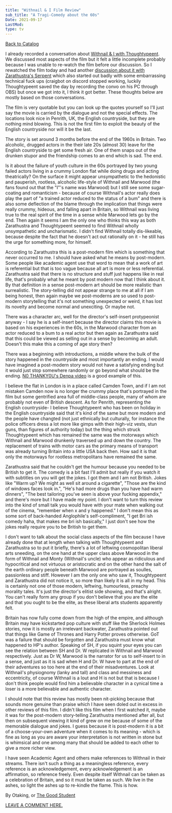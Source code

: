 ```yaml
---
title: "Withnail & I Film Review"
sub_title: "A Tragi-Comedy about the 60s"
Date: 2021-09-17
LastMod:
type: tv
---
```


[Back to Catalog](https://otaking.xyz/index.html)

I already recorded a conversation about [Withnail & I with Thoughtypeent](https://www.youtube.com/watch?v=DTdxb-mwtBs). We discussed most aspects of the film but it felt a little incomplete probably because I was unable to re-watch the film before our discussion. So I rewatched the film today and had another [discussion about it with Zarathustra's Serpent](https://www.youtube.com/watch?v=tjC_GRGIW2U) which also started out badly with some embarrassing technical fuck ups (craigbot on discord stopped working, luckily Thoughtypeent saved the day by recording the convo on his PC through OBS) but once we got into it, I think it got better. These thoughts below are mostly based on those conversations.

The film is very quotable but you can look up the quotes yourself so I'll just say the movie is carried by the dialogue and not the special effects. The locations look nice in Penrith, UK, the English countryside, but they are nothing mind blowing. This is not the first film to exploit the beauty of the English countryside nor will it be the last.

The story is set around 3 months before the end of the 1960s in Britain. Two alcoholic, drugged actors in the their late 20s (almost 30) leave for the English countryside to get some fresh air. One of them snaps out of the drunken stupor and the friendship comes to an end which is sad. The end.

Is it about the failure of youth culture in the 60s portrayed by two young failed actors living in a crummy London flat while doing drugs and acting theatrically? On the surface it might appear unsympathetic to the hedonistic and pauperish, rootless, alcoholic life-style of Withnail and Marwood (the fans found out that the "I"'s name was Marwood) but I still see some sugar-coating and romanticism - because of course Withnail's actor really does play the part of "a trained actor reduced to the status of a bum" and there is also some deflection of the blame through the implication that things were really crummy, hideous, and falling apart in Britain, so Withnail was living true to the real spirit of the time in a sense while Marwood lets go by the end. Then again it seems I am the only one who thinks this way as both Zarathustra and Thoughtypeent seemed to find Withnail wholly unsympathetic and uncharismatic. I didn't find Withnail totally dis-likeable, because despite the fact that he doesn't act out rationally on it - he still has the urge for something more, for himself.

According to Zarathustra this is a post-modern film which is something that never occurred to me. I should have asked what he means by post-modern. Some people like academic agent use that word to mean that a work of art is referential but that is too vague because all art is more or less referential. Zarathustra said that there is no structure and stuff just happens like in real life, that's probably what he meant by post modern now that I think about it. By that definition in a sense post-modern art should be more realistic than surrealistic. The story-telling did not appear strange to me at all if I am being honest, then again maybe we post-moderns are so used to post-modern storytelling that it's not something unexpected or weird, it has lost its novelty and become normal and unexciting. Or maybe not.

There was a character arc, well for the director's self-insert protypeonist anyway - I say he is a self-insert because the director claims this movie is based on his experiences in the 60s, in the Marwood character from an actor reduced to a bum to a real actor but then again as Zarathustra said that this could be viewed as selling out in a sense by becoming an adult. Doesn't this make this a coming of age story then?

There was a beginning with introductions, a middle where the bulk of the story happened in the countryside and most importantly an ending. I would have imagined a post-modern story would not have a satisfying ending but it would just stop somewhere randomly or go beyond what should be the ending. [N0 THANKY0U's Denpa video](https://www.youtube.com/watch?v=yDOqyUuGWo8) is a good example of this.

I believe the flat in London is in a place called Camden Town, and if I am not mistaken Camden now is no longer the crummy place that's portrayed in the film but some gentrified area full of middle-class people, many of whom are probably not even of British descent. As for Penrith, representing the English countryside- I believe Thoughtypeent who has been on holiday in the English countryside said that it's kind of the same but more modern and the people have changted (not just ethnically but culturally, for instance the police officers dress a lot more like gimps with their high-viz vests, stun guns, than figures of authority today) but the thing which struck Thoughtypeent which has remained the same was the motorways which Withnail and Marwood drunkenly traversed up and down the country. The replacement of trains with motor cars as the primary means of transport was already turning Britain into a little USA back then. How sad it is that only the motorways for rootless metropolitans have remained the same.

Zarathustra said that he couldn't get the humour because you needed to be British to get it. The comedy is a bit fast I'll admit but really if you watch it with subtitles on you will get the jokes. I got them and I am not British. Jokes like "Warm up? We might as well sit around a cigarette", "Those are the kind of windows faces look in.", "He's had more drugs than you have had warm dinners", "The best tailoring you've seen is above your fucking appendix," and there's more but I have made my point. I don't want to turn this review into the kind of small talk you would have with your mate when walking out of the cinema, "remember when x and y happened." I don't mean this as some sort of back-handed Anglophile's self-compliment, "I get Bri ish comedy haha, that makes me bri ish basically," I just don't see how the jokes really require you to be British to get them.

I don't want to talk about the social class aspects of the film because I have already done that at length when talking with Thoughtypeent and Zarathustra so to put it briefly, there's a lot of leftwing cosmopolitan liberal arts sneeding, on the one hand at the upper class above Marwood in the form of Withnail and Monty (Withnail's uncle) who appear as ridiculous and hypocritical and not virtuous or aristocratic and on the other hand the salt of the earth ordinary people beneath Marwood are portrayed as soulles, passionless and stiff. However I am the only one who saw it, Thoughtypeent and Zarathustra did not notice it, so more than likely it is all in my head. This is certainly not one of those modern, leftwing, humourless, preachy morality tales. It's just the director's elitist side showing, and that's alright. You can't really form any group if you don't believe that you are the elite and that you ought to be the elite, as these liberal arts students apparently felt.

Britain has now fully come down from the high of the empire, and although Britain may have kickstarted pop culture with stuff like the Sherlock Holmes stories, now it is mostly an irrelevant backwater, Zarathustra pointed out that things like Game of Thrones and Harry Potter proves otherwise. GoT was a failure that should be forgotten and Zarathustra must know what happened to HP's author. Speaking of SH, if you squint your eyes you can see the relation between SH and Dr. W replicated in Withnail and Marwood respectively. Just as Dr W, Marwood is the narrator for us to self-insert to in a sense, and just as it is sad when H and Dr. W have to part at the end of their adventures so too here at the end of their misadventures. Look at Withnail's physiognomy (lanky and tall) and class and messiness and eccentricity, of course Withnail is a lout and H is not but that is because I don't think people would find him a believable character in a cynical time a loser is a more believable and authentic character.

I should note that this review has mostly been nit-picking because that sounds more genuine than praise which I have seen doled out in excess in other reviews of this film. I didn't like this film when I first watched it, maybe it was for the post-modern story-telling Zarathustra mentioned after all, but then on subsequent viewing it kind of grew on me because of some of the memorable dialogue and jokes. I guess because it is post-modern it is a bit of a choose-your-own adventure when it comes to its meaning - which is fine as long as you are aware your interpretation is not written in stone but is whimsical and one among many that should be added to each other to give a more richer view.

I have seen Academic Agent and others make references to Withnail in their streams. There isn't such a thing as a meaningless reference, every reference is an acknowledgement, every acknowledgement is an affirmation, so reference freely. Even despite itself Withnail can be taken as a celebration of Britain, and so it must be taken as such. We live in the ashes, so light the ashes up to re-kindle the flame. This is how.

By Otaking, or [The Good Student](https://www.youtube.com/channel/UCA4gWcOoz_FXrtTEemTOtfw?view_as=subscriber/videos)

[LEAVE A COMMENT HERE.](http://otaking.bbs.fc2.com/)
